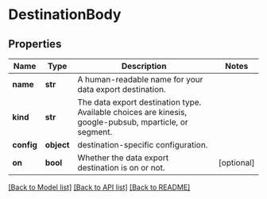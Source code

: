 # DestinationBody

## Properties
Name | Type | Description | Notes
------------ | ------------- | ------------- | -------------
**name** | **str** | A human-readable name for your data export destination. | 
**kind** | **str** | The data export destination type. Available choices are kinesis, google-pubsub, mparticle, or segment. | 
**config** | **object** | destination-specific configuration. | 
**on** | **bool** | Whether the data export destination is on or not. | [optional] 

[[Back to Model list]](../README.md#documentation-for-models) [[Back to API list]](../README.md#documentation-for-api-endpoints) [[Back to README]](../README.md)


